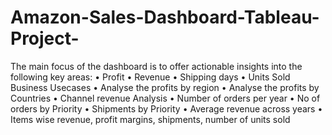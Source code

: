 # Amazon-Sales-Dashboard-Tableau-Project-

The main focus of the dashboard is to offer actionable insights into the following key areas:
•	Profit 
•	Revenue
•	Shipping days
•	Units Sold
Business Usecases
•	Analyse the profits by region
•	Analyse the profits by Countries
•	Channel revenue Analysis
•	Number of orders per year
•	No of orders by Priority
•	Shipments by Priority
•	Average revenue across years
•	Items wise revenue, profit margins, shipments, number of units sold
